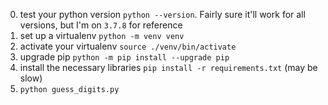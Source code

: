 0. test your python version `python --version`. Fairly sure it'll work for all versions, but I'm on `3.7.8` for reference
1. set up a virtualenv `python -m venv venv`
2. activate your virtualenv `source ./venv/bin/activate`
3. upgrade pip `python -m pip install --upgrade pip`
4. install the necessary libraries `pip install -r requirements.txt` (may be slow)
5. `python guess_digits.py`
